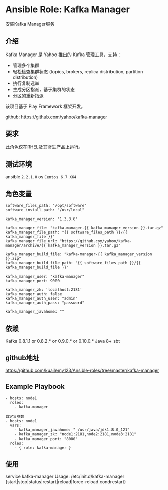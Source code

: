 # Ansible Role: Kafka Manager

安装Kafka Manager服务

## 介绍
Kafka Manager 是 Yahoo 推出的 Kafka 管理工具，支持：

- 管理多个集群
- 轻松检查集群状态 (topics, brokers, replica distribution, partition distribution)
- 执行复制选举
- 生成分区指派，基于集群的状态
- 分区的重新指派

该项目基于 Play Framework 框架开发。

github: https://github.com/yahoo/kafka-manager

## 要求

此角色仅在RHEL及其衍生产品上运行。

## 测试环境

ansible `2.2.1.0`
os `Centos 6.7 X64`

## 角色变量
	software_files_path: "/opt/software"
	software_install_path: "/usr/local"

	kafka_manager_version: "1.3.3.6"

	kafka_manager_file: "kafka-manager-{{ kafka_manager_version }}.tar.gz"
	kafka_manager_file_path: "{{ software_files_path }}/{{ kafka_manager_file }}"
	kafka_manager_file_url: "https://github.com/yahoo/kafka-manager/archive/{{ kafka_manager_version }}.tar.gz"

	kafka_manager_build_file: "kafka-manager-{{ kafka_manager_version }}.zip"
	kafka_manager_build_file_path: "{{ software_files_path }}/{{ kafka_manager_build_file }}"

	kafka_manager_user: "kafka-manager"
	kafka_manager_port: 9000

	kafka_manager_zk: 'localhost:2181'
	kafka_manager_auth: false
	kafka_manager_auth_user: "admin"
	kafka_manager_auth_pass: "password"

	kafka_manager_javahome: ""

## 依赖
Kafka 0.8.1.1 or 0.8.2.* or 0.9.0.* or 0.10.0.*
Java 8+
sbt

## github地址
https://github.com/kuailemy123/Ansible-roles/tree/master/kafka-manager

## Example Playbook
	- hosts: node1 
	  roles:
		- kafka-manager

	自定义参数
	- hosts: node1
	  vars:
		- kafka_manager_javahome: " /usr/java/jdk1.8.0_121"
		- kafka_manager_zk: "node1:2181,node2:2181,node3:2181"
		- kafka_manager_port: "8080"
	  roles:
		- { role: kafka-manager }
## 使用
service kafka-manager 
Usage: /etc/init.d/kafka-manager {start|stop|status|restart|reload|force-reload|condrestart}
